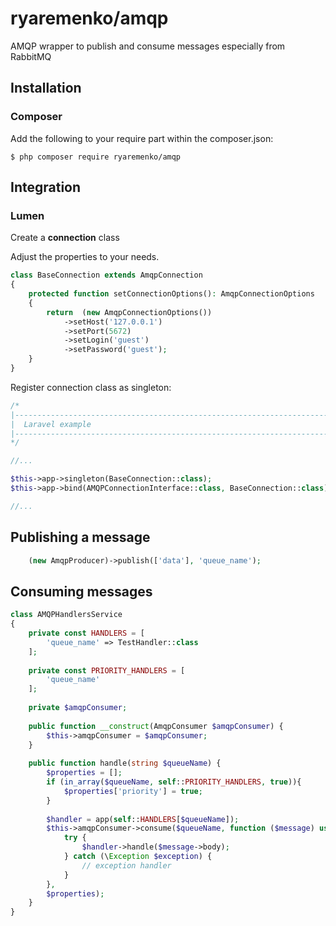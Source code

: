 # ryaremenko/amqp

AMQP wrapper to publish and consume messages especially from RabbitMQ

## Installation

### Composer

Add the following to your require part within the composer.json:

```
$ php composer require ryaremenko/amqp
```

## Integration

### Lumen

Create a **connection** class

Adjust the properties to your needs.

```php
class BaseConnection extends AmqpConnection
{
    protected function setConnectionOptions(): AmqpConnectionOptions
    {
        return  (new AmqpConnectionOptions())
            ->setHost('127.0.0.1')
            ->setPort(5672)
            ->setLogin('guest')
            ->setPassword('guest');
    }
}
```

Register connection class as singleton:

```php
/*
|--------------------------------------------------------------------------
|  Laravel example
|--------------------------------------------------------------------------
*/

//...

$this->app->singleton(BaseConnection::class);
$this->app->bind(AMQPConnectionInterface::class, BaseConnection::class);

//...
```

## Publishing a message

```php
    (new AmqpProducer)->publish(['data'], 'queue_name');
```

## Consuming messages

```php
class AMQPHandlersService 
{
    private const HANDLERS = [
        'queue_name' => TestHandler::class
    ];
    
    private const PRIORITY_HANDLERS = [
        'queue_name'
    ];
    
    private $amqpConsumer;
    
    public function __construct(AmqpConsumer $amqpConsumer) {
        $this->amqpConsumer = $amqpConsumer;
    }
    
    public function handle(string $queueName) {
        $properties = [];
        if (in_array($queueName, self::PRIORITY_HANDLERS, true)){
            $properties['priority'] = true;
        }
    
        $handler = app(self::HANDLERS[$queueName]);
        $this->amqpConsumer->consume($queueName, function ($message) use ($handler) {
            try {
                $handler->handle($message->body);
            } catch (\Exception $exception) {
                // exception handler
            }
        },
        $properties);
    }
}
```